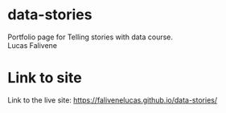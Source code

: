# data-stories
Portfolio page for Telling stories with data course. <br>
Lucas Falivene

# Link to site
Link to the live site: https://falivenelucas.github.io/data-stories/
